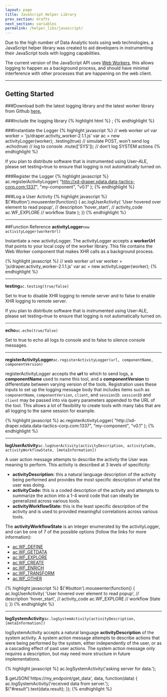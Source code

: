 ```yaml
---
layout: page
title: JavaScript Helper Library
prev_section: drafts
next_section: variables
permalink: /helper_libs/javascript/
---
```


Due to the high number of Data Analytic tools using web technologies, a JavaScript helper library was created to aid developers in instrumenting their JavaScript tools with logging capabilities.

The current version of the JavaScript API uses <a href="https://developer.mozilla.org/en-US/docs/Web/API/Worker">Web Workers</a>, this allows logging to happen as a background process, and should have minimal interference with other processes that are happening on the web client.

----

## Getting Started

###Download both the latest logging library and the latest worker library from Github <a href="https://github.com/draperlaboratory/User-ALE/tree/master/helper-libs/javascript">here.</a>

###Include the logging library
  {% highlight html %}
    <script src="js/draper.activity_logger-2.1.1.js"></script>;
  {% endhighlight %}

###Instantiate the Logger
  {% highlight javascript %}
// web worker url
var worker = 'js/draper.activity_worker-2.1.1.js'
var ac = new activityLogger(worker);
.testing(true) // simulate POST, won't send log
.echo(true) // log to console
.mute(['SYS']); // don't log SYSTEM actions
  {% endhighlight %}

<div class="alert alert-warning" role="alert">
  If you plan to distribute software that is instrumented using User-ALE, please set testing=true to ensure that logging is not automatically turned on.
</div>

###Register the Logger
  {% highlight javascript %}
ac.registerActivityLogger(
"http://xd-draper.xdata.data-tactics-corp.com:1337",
"my-component",
"v0.1"
);
  {% endhighlight %}

###Log a User Activity
  {% highlight javascript %}
$('#button').mouseenter(function() {
  ac.logUserActivity(
  'User hovered over element to read popup', // description
  'hover_start', // activity_code
  ac.WF_EXPLORE // workflow State
  );
})
  {% endhighlight %}

----

##Function Reference
<b class="function-name">activityLogger</b><code class="function-usage">new activityLogger(workerUrl)</code>
<br>
<p>Instantiate a new activityLogger.  The activityLogger accepts a <b>workerUrl</b> that points to your local copy of the worker library.  This file contains the Web Worker component that makes XHR calls as a background process.</p>
{% highlight javascript %}
// web worker url
var worker = 'js/draper.activity_worker-2.1.1.js'
var ac = new activityLogger(worker);
{% endhighlight %}
<hr>
<b class="function-name">testing</b><code class="function-usage">ac.testing(true/false)</code>
<br>
<p>Set to true to disable XHR logging to remote server and  to false to enable XHR logging to remote server.</p>
<div class="alert alert-warning" role="alert">
  If you plan to distribute software that is instrumented using User-ALE, please set testing=true to ensure that logging is not automatically turned on.
</div>
<hr>
<b class="function-name">echo</b><code class="function-usage">ac.echo(true/false)</code>
<br>
<p>Set to true to echo all logs to console and to false to silence console messages.</p>
<hr>
<!-- <b class="function-name">mute</b><code class="function-usage">ac.mute(true/false)</code>
<br>
<p>Set to true to echo all logs to console and to false to silence console messages.</p>
<hr> -->
<b class="function-name">registerActivityLogger</b><code class="function-usage">ac.registerActivityLogger(url, componentName, componentVersion)</code>
<br>
<p>registerActivityLogger accepts the <b>url</b> to which to send logs, a <b>componentName</b> used to name this tool, and a <b>componentVersion</b> to differentiate between varying version of the tools.  Registration uses these inputs to set up the logging message body that includes items such as <code>componentName</code>, <code>componentVersion</code>, <code>client</code>, and <code>sessionID</code>.  <code>sessionID</code> and <code>client</code> may be passed into via query parameters appended to the URL of the tool.  This allows a lot of flexibility to create tools with many tabs that are all logging to the same session for example.</p>
{% highlight javascript %}
ac.registerActivityLogger(
  "http://xd-draper.xdata.data-tactics-corp.com:1337",
  "my-component",
  "v0.1"
  );
{% endhighlight %}
<hr>
<b class="function-name">logUserActivity</b><code class="function-usage">ac.logUserActivity(activityDescription, activityCode, activityWorkflowState, [metaInformation])</code>
<br>
<p>A user action message attempts to describe the activity the User was meaning to perform.  This activity is described at 3 levels of specificity:
  <ul>
    <li><b>activityDescription:</b> this a natural language description of the activity being performed and provides the most specific description of what the user was doing.</li>
    <li><b>activityCode:</b> this is a coded description of the activity and attempts to summarize the action into a 1-4 word code that can ideally be generalized across various tools.</li>
    <li><b>activityWorkflowState:</b> this is the least specific description of the activity and is used to provided meaningful correlations across various tools.
    </li>
  </ul>
</p>

<p>
  The <b>activityWorkflowState</b> is an integer enumerated by the activityLogger, and can be one of 7 of the possible options (follow the links for more information):
  <ul class="wfCodes">
    <li class="badge wf_define light"><a href="define.html">ac.WF_DEFINE</a></li>
    <li class="badge wf_getdata light"><a href="getdata.html">ac.WF_GETDATA</a></li>
    <li class="badge wf_explore light"><a href="explore.html">ac.WF_EXPLORE</a></li>
    <li class="badge wf_create light"><a href="create.html">ac.WF_CREATE</a></li>
    <li class="badge wf_enrich light"><a href="enrich.html">ac.WF_ENRICH</a></li>
    <li class="badge wf_transform light"><a href="transform.html">ac.WF_TRANSFORM</a></li>
    <li class="badge wf_other light"><a href="other.html">ac.WF_OTHER</a></li>
  </ul>
</p>
{% highlight javascript %}
$('#button').mouseenter(function() {
  ac.logUserActivity(
  'User hovered over element to read popup', // description
  'hover_start', // activity_code
  ac.WF_EXPLORE // workflow State
  );
})
{% endhighlight %}
<hr>
<b class="function-name">logSystemActivity</b><code class="function-usage">ac.logSystemActivity(activityDescription, [metaInformation])</code>
<br>
<p>logSystemActivity accepts a natural language <b>activityDescription</b> of the system activity.  A system action message attempts to describe actions that were being performed by the system, either independently of the user, or as a cascading effect of past user actions. The system action message only requires a description, but may need more structure in future implementations.</p>

{% highlight javascript %}
ac.logSystemActivity('asking server for data.');

$.getJSON('https://my_endpoint/get_data', data, function(data) {
  ac.logSystemActivity('received data from server.');
  $("#result").text(data.result);
});
{% endhighlight %}